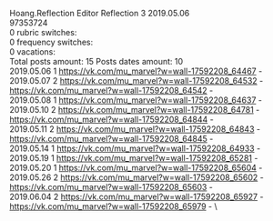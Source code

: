 Hoang.Reflection	Editor Reflection 3 2019.05.06\
97353724\
0 rubric switches:\
0 frequency switches:\
0 vacations:\
Total posts amount: 15	Posts dates amount: 10\
2019.05.06 1 https://vk.com/mu_marvel?w=wall-17592208_64467 - \
2019.05.07 2 https://vk.com/mu_marvel?w=wall-17592208_64532 - https://vk.com/mu_marvel?w=wall-17592208_64542 - \
2019.05.08 1 https://vk.com/mu_marvel?w=wall-17592208_64637 - \
2019.05.10 2 https://vk.com/mu_marvel?w=wall-17592208_64781 - https://vk.com/mu_marvel?w=wall-17592208_64844 - \
2019.05.11 2 https://vk.com/mu_marvel?w=wall-17592208_64843 - https://vk.com/mu_marvel?w=wall-17592208_64845 - \
2019.05.14 1 https://vk.com/mu_marvel?w=wall-17592208_64933 - \
2019.05.19 1 https://vk.com/mu_marvel?w=wall-17592208_65281 - \
2019.05.20 1 https://vk.com/mu_marvel?w=wall-17592208_65604 - \
2019.05.26 2 https://vk.com/mu_marvel?w=wall-17592208_65602 - https://vk.com/mu_marvel?w=wall-17592208_65603 - \
2019.06.04 2 https://vk.com/mu_marvel?w=wall-17592208_65927 - https://vk.com/mu_marvel?w=wall-17592208_65979 - \
